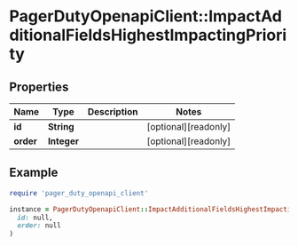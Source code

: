 # PagerDutyOpenapiClient::ImpactAdditionalFieldsHighestImpactingPriority

## Properties

| Name | Type | Description | Notes |
| ---- | ---- | ----------- | ----- |
| **id** | **String** |  | [optional][readonly] |
| **order** | **Integer** |  | [optional][readonly] |

## Example

```ruby
require 'pager_duty_openapi_client'

instance = PagerDutyOpenapiClient::ImpactAdditionalFieldsHighestImpactingPriority.new(
  id: null,
  order: null
)
```

